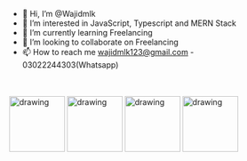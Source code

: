 - 👋 Hi, I’m @Wajidmlk
- 👀 I’m interested in JavaScript, Typescript and MERN Stack
- 🌱 I’m currently learning Freelancing
- 💞️ I’m looking to collaborate on Freelancing
- 📫 How to reach me wajidmlk123@gmail.com - 03022244303(Whatsapp) 
<br ><br ><br >
<div>
  <img src="https://cdn.icon-icons.com/icons2/2415/PNG/512/mongodb_original_logo_icon_146424.png" alt="drawing" width="100"/>
  <img src="https://www.nextontop.com/assets/img/services/web/expressjs.svg" alt="drawing" width="100"/>
  <img src="https://user-images.githubusercontent.com/77168413/204446862-1f8119cd-23b8-4c5a-99d4-2119598c21d9.png" alt="drawing" width="100"/>
  <img src="https://cdn-icons-png.flaticon.com/512/5968/5968322.png" alt="drawing" width="100"/>
</div>
<!---
Wajidmlk/Wajidmlk is a ✨ special ✨ repository because its `README.md` (this file) appears on your GitHub profile.
You can click the Preview link to take a look at your changes.
--->
